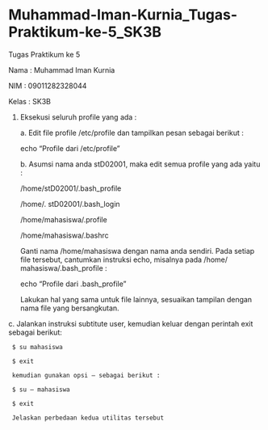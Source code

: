 # Muhammad-Iman-Kurnia_Tugas-Praktikum-ke-5_SK3B
Tugas Praktikum ke 5

Nama  : Muhammad Iman Kurnia

NIM   : 09011282328044

Kelas : SK3B

1. Eksekusi seluruh profile yang ada :
   
   a. Edit file profile /etc/profile dan tampilkan pesan sebagai berikut :

      echo “Profile dari /etc/profile”

   b. Asumsi nama anda stD02001, maka edit semua profile yang ada yaitu :

      /home/stD02001/.bash_profile

      /home/. stD02001/.bash_login
  
      /home/mahasiswa/.profile

      /home/mahasiswa/.bashrc

      Ganti nama /home/mahasiswa dengan nama anda sendiri. Pada setiap file tersebut, cantumkan instruksi echo, misalnya pada /home/ mahasiswa/.bash_profile :

      echo “Profile dari .bash_profile”

      Lakukan hal yang sama untuk file lainnya, sesuaikan tampilan dengan nama file yang bersangkutan.

  c. Jalankan instruksi subtitute user, kemudian keluar dengan perintah exit sebagai berikut:

     $ su mahasiswa

     $ exit
     
     kemudian gunakan opsi – sebagai berikut :

     $ su – mahasiswa

     $ exit

     Jelaskan perbedaan kedua utilitas tersebut
